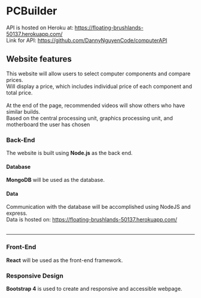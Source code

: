 # PCBuilder

API is hosted on Heroku at: https://floating-brushlands-50137.herokuapp.com/ <br>
Link for API: https://github.com/DannyNguyenCode/computerAPI

## Website features

This website will allow users to select computer components and compare prices. <br>
Will display a price, which includes individual price of each component and total price.<br><br>
At the end of the page, recommended videos will show others who have similar builds. <br>
Based on the central processing unit, graphics processing unit, and motherboard the user has chosen

### Back-End

The website is built using **Node.js** as the back end. <br>

#### Database

**MongoDB** will be used as the database. <br>

#### Data <br>

Communication with the database will be accomplished using NodeJS and express.<br>
Data is hosted on: https://floating-brushlands-50137.herokuapp.com/
<br><br>

---

### Front-End

**React** will be used as the front-end framework. <br>

### Responsive Design

**Bootstrap 4** is used to create and responsive and accessible webpage. <br>
